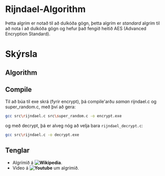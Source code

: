 # Rijndael-Algorithm

Þetta algrím er notað til að dulkóða gögn, þetta algrím er *standard* algrím til að nota í að dulkóða gögn og hefur það fengið heitið AES (Advanced Encryption Standard).

# Skýrsla
## Algorithm

## Compile
Til að búa til exe skrá (fyrir encrypt), þá compile'arðu *saman* rijndael.c og super_random.c, með því að gera:
```bash
gcc src\rijndael.c src\super_random.c -o encrypt.exe
```
og með decrypt, þá er alveg nóg að velja bara `rijndael_decrypt.c`:
```bash
gcc src\rijndael.c -o decrypt.exe
```

## Tenglar
- Algrímið á **![Wikipedia](https://en.wikipedia.org/wiki/Advanced_Encryption_Standard)**.
- Video á **![Youtube](https://youtu.be/lnKPoWZnNNM)** um algrímið.
